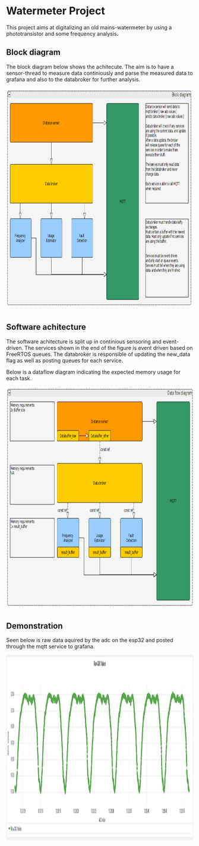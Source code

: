 # Watermeter Project

This project aims at digitalizing an  old mains-watermeter by using a phototransistor and some frequency analysis.

## Block diagram 
The block diagram below shows the achitecute. The aim is to have a sensor-thread to measure data continiously and parse the measured data to grafana 
and also to the databroker for further analysis.

<p align="center">
  <img src="https://github.com/NGliese/Embedded/blob/master/baremetal/WaterMeter/docs/img/blockdiagram.png" width="600" height="600">
</p>

## Software achitecture

The software achitecture is split up in continious sensoring and event-driven. The services shown in the end of the figure is event driven based on FreeRTOS queues. 
The databroker is responsible of updating the new_data flag as well as posting queues for each service.

Below is a dataflow diagram indicating the expected memory usage for each task.

<p align="center">
  <img src="https://github.com/NGliese/Embedded/blob/master/baremetal/WaterMeter/docs/img/dataflow.png" width="600" height="600">
</p>


## Demonstration
Seen below is raw data aquired by the adc on the esp32 and posted through the mqtt service to grafana. 

<p align="center">
  <img src="https://github.com/NGliese/Embedded/blob/master/baremetal/WaterMeter/docs/img/grafana_waterRunning.png" width="600" height="500">
</p>
